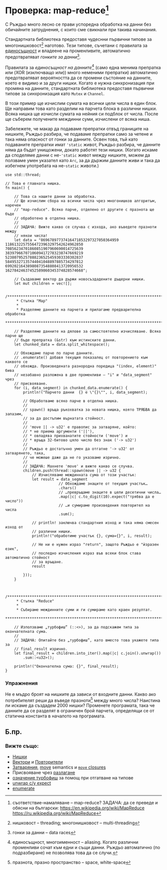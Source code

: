 # Проверка: map-reduce[^map_reduce]

С Ръждьо много лесно се прави успоредна обработка на данни без обичайните
затруднения, с които сме свикнали при такива начинания.

Стандартната библиотека предоставя чудеснни първични типове за
многонишковост[^threading] наготово. Тези типове, съчетани с правилата за
[единосъщност] и владеене на променливите, автоматично предотвратяват _гонките
за данни_[^data_races].

Правилата за _единосъщност на данните_[^aliasing] (само една менима препратка
или (XOR (изключващо или)) много неменими препратки) автоматично предотвратяват
вероятността да се промени състояние на данните, което е видимо и за други
нишки. Когато е нужна синхронизация при промяна на данните, стандартната
библиотека предоставя първични типове за синхронизация като `Mutex` и
`Channel`.

В този пример ще изчислим сумата на всички цели числа в един блок. Ще направим
това като разделим на парчета блока в различни нишки. Всяка нишка ще изчисли
сумата на нейния си подблок от числа. После ще съберем получените междинни
суми, изчислени от всяка ниша.

Забележете, че макар да подаваме препратки отвъд границите на нишките, Ръждьо
разбира, че подаваме препратки само за четене и така няма опасност от гонки за
данните. Освен това, тъй като подаваните препратки имат `'static` живот, Ръждьо
разбира, че данните няма да бъдат унищожени, докато работят тези нишки. (Когато
искаме да споделяме данни с не-`'static` живот между нишките, можем да ползваме
умен указател като `Arc`, за да държим данните живи и така да избегнем
употребата на не-`static` животи.)

```rust,editable
use std::thread;

// Това е главната нишка.
fn main() {

    // Това са нашите данни за обработка.
    // Ще изчислим сбора на всички числа чрез многонишков алгоритъм, наречен
    // "map-reduce". Всяко парче, отделено от другите с празнота ще бъде
    // обработено в отделна нишка.
    //
    // ЗАДАЧА: Вижте какво се случва с изхода, ако въведете празноти между
    // някои числа!
    let data = "86967897737416471853297327050364959
11861322575564723963297542624962850
70856234701860851907960690014725639
38397966707106094172783238747669219
52380795257888236525459303330302837
58495327135744041048897885734297812
69920216438980873548808413720956532
16278424637452589860345374828574668";

    // Създаваме вектор да държи новосъздадените дъщерни нишки.
    let mut children = vec![];

    /*************************************************************************
     * Стъпка "Map"
     *
     * Разделяме данните на парчета и прилагаме предварителна обработка
     ************************************************************************/

    // Разделяме данните на дялове за самостоятелно изчисляване. Всяко парче ще
    // бъде препратка (&str) към истинските данни.
    let chunked_data = data.split_whitespace();

    // Обхождаме парче по парче данните.
    // .enumerate() добавя текущия показалец от повторението към каквото се
    // обхожда. Произведената разнородна поредица "(index, element)" бива
    // незабавно разложена в две променливи – "i" и "data_segment" чрез
    // присвояване.
    for (i, data_segment) in chunked_data.enumerate() {
        println!("Парчето данни  {} е \"{}\"", i, data_segment);

        // Обработваме всяко парче в отделна нишка.
        //
        // spawn() връща ръкохватка за новата нишка, която ТРЯБВА да запазим,
        // за да достъпим върнатата стойност.
        //
        // 'move || -> u32' е правопис за затваряне, който:
        // * не приема аргументи ('||'),
        // * овладява прихванатите стойности ('move') и
        // * връща 32-битово цяло число без знак ('-> u32')
        //
        // Ръждьо е достатъчно умен да отгатне '-> u32' от затварянето, така,
        // че можеше даже да не го указваме изрично.
        //
        // ЗАДАЧА: Махнете 'move' и вижте какво се случва.
        children.push(thread::spawn(move || -> u32 {
            // Изчисляваме междинната сума от този участък:
            let result = data_segment
                        // Обхождаме знаците от текущия участък…
                        .chars()
                        // …превръщаме знаците в цели десетични числа…
                        .map(|c| c.to_digit(10).expect("трябва да е число"))
                        // …и сумираме произведения повторител на числа
                        .sum();

            // println! заключва стандартния изход и така няма смесен изход от
            // различни нишки.
            println!("обработиме участък {}, сума={}", i, result);

            // Не ни е нужен израз "return", защото Ръждьо е "ѝзразен език",
            // последно изчисления израз във всеки блок става автоматично стойност
            // за връщане.
            result

        }));
    }


    /*************************************************************************
     * Стъпка "Reduce"
     *
     * Събираме междинните суми и ги сумираме като краен резултат.
     ************************************************************************/

    // Използваме „турбофиш” (::<>), за да подскажем типа за окончателната сума.
    //
    // ЗАДАЧА: Опитайте без „турбофиш”, като вместо това укажете типа за
    // final_result изрично.
    let final_result = children.into_iter().map(|c| c.join().unwrap())
        .sum::<u32>();

    println!("Окончателна сума: {}", final_result);
}
```

### Упражнения
Не е мъдро броят на нишките да зависи от входните данни. Какво ако потребителят
реши да въведе празноти[^spaces] между много числа? Наистина ли искаме да
създадем 2000 нишки? Променете програмата, така че данните да се разделят в
ограничен брой парчета, определящи се от статична константа в началото на
програмата.

## Б.пр.

[^map_reduce]: съответствие-намаляване – map-reduce? ЗАДАЧА: да се преведе и
  обясни на български: https://en.wikipedia.org/wiki/MapReduce
  https://ru.wikipedia.org/wiki/MapReduce

[^threading]: нишковост – threading; многонишковост – multi-threading

[^data_races]: гонки за данни – data races

[^aliasing]: единосъщност, многоименност – aliasing. Когато различни променливи
  сочат към едни и същи данни. Ръждьо автоматично (по подразбиране) не
  позволява това да се случи.

[^spaces]: празнота, празно пространство – space, white-space

### Вижте също:
* [Нишки][thread]
* [Вектори][vectors] и [Повторители][iterators]
* [Затваряния][closures], [move][move] semantics и [`move` closures][move_closure]
* Присвояване чрез [разлагане][destructuring]
* [означение турбофиш][turbofish] за помощ при отгатване на типове
* [unwrap с/у expect][unwrap]
* [enumerate][enumerate]


[единосъщност]: ../../scope/borrow/alias.md
[thread]: ../threads.md
[vectors]: ../../std/vec.md
[iterators]: ../../trait/iter.md
[destructuring]: https://doc.rust-lang.org/book/ch18-03-pattern-syntax.html#destructuring-to-break-apart-values
[closures]: ../../fn/closures.md
[move]: ../../scope/move.md
[move_closure]: https://doc.rust-lang.org/book/ch13-01-closures.html#closures-can-capture-their-environment
[turbofish]: https://doc.rust-lang.org/book/appendix-02-operators.html?highlight=turbofish
[unwrap]: ../../error/option_unwrap.md
[enumerate]: https://doc.rust-lang.org/book/loops.html#enumerate
